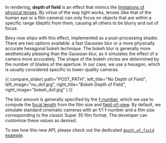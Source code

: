 In rendering, **depth of field** is an effect that mimics the [limitations of physical lenses]((https://en.wikipedia.org/wiki/Depth_of_field)).
By virtue of the way light works, lenses (like that of the human eye or a film camera) can only focus on objects that are within a specific range (depth) from them, causing all others to be blurry and out of focus.

Bevy now ships with this effect, implemented as a post-processing shader.
There are two options available: a fast Gaussian blur or a more physically accurate hexagonal bokeh technique.
The bokeh blur is generally more aesthetically pleasing than the Gaussian blur, as it simulates the effect of a camera more accurately. The shape of the bokeh circles are determined by the number of blades of the aperture. In our case, we use a hexagon, which is usually considered specific to lower-quality cameras.

{{ compare_slider(
    path="POST_PATH",
    left_title="No Depth of Field",
    left_image="no_dof.jpg",
    right_title="Bokeh Depth of Field",
    right_image="bokeh_dof.jpg"
) }}

The blur amount is generally specified by the [f-number](https://en.wikipedia.org/wiki/F-number), which we use to compute the [focal length](https://en.wikipedia.org/wiki/Focal_length) from the film size and [field-of-view](https://en.wikipedia.org/wiki/Field_of_view). By default, we simulate standard cinematic cameras with an f/1 f-number and a film size corresponding to the classic Super 35 film format. The developer can customize these values as desired.

To see how this new API, please check out the dedicated [`depth_of_field` example](https://github.com/bevyengine/bevy/tree/v0.14.0/examples/3d/depth_of_field.rs).
